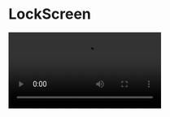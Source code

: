 # LockScreen

<video src="https://raw.githubusercontent.com/EasingSoft/LockScreen/main/demo.mp4?token=GHSAT0AAAAAACUST75BXXSVQKPFJKCBWZOQZVACZSQ"></video>
